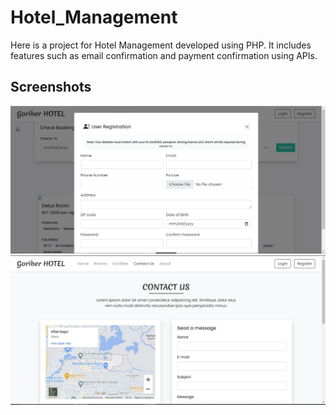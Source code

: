 # Hotel_Management

Here is a project for Hotel Management developed using PHP. It includes features such as email confirmation and payment confirmation using APIs.

## Screenshots

<img src="https://github.com/arifulnoman/Hotel_Management/blob/main/Screen%20Shots/1.JPG">
<img src="https://github.com/arifulnoman/Hotel_Management/blob/main/Screen%20Shots/2.JPG">
